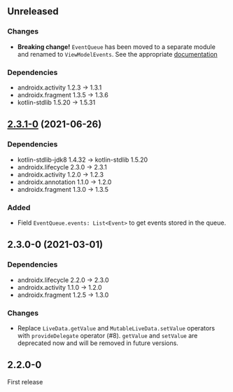 ## Unreleased

### Changes

- **Breaking change!** `EventQueue` has been moved to a separate module and renamed to `ViewModelEvents`. See the appropriate [documentation](../../viewmodelevents/README.md)

### Dependencies

- androidx.activity 1.2.3 -> 1.3.1
- androidx.fragment 1.3.5 -> 1.3.6
- kotlin-stdlib 1.5.20 -> 1.5.31

## [2.3.1-0] (2021-06-26)

### Dependencies

- kotlin-stdlib-jdk8 1.4.32 -> kotlin-stdlib 1.5.20
- androidx.lifecycle 2.3.0 -> 2.3.1
- androidx.activity 1.2.0 -> 1.2.3
- androidx.annotation 1.1.0 -> 1.2.0
- androidx.fragment 1.3.0 -> 1.3.5

### Added

- Field `EventQueue.events: List<Event>` to get events stored in the queue.

## 2.3.0-0 (2021-03-01)

### Dependencies

- androidx.lifecycle 2.2.0 -> 2.3.0
- androidx.activity 1.1.0 -> 1.2.0
- androidx.fragment 1.2.5 -> 1.3.0

### Changes

- Replace `LiveData.getValue` and `MutableLiveData.setValue` operators with `provideDelegate` operator (#8).
  `getValue` and `setValue` are deprecated now and will be removed in future versions.

## 2.2.0-0

First release


[2.3.1-0]: https://github.com/RedMadRobot/gears-android/compare/fragment-ktx-v1.3.5-0...lifecycle-livedata-ktx-v2.3.1-0
